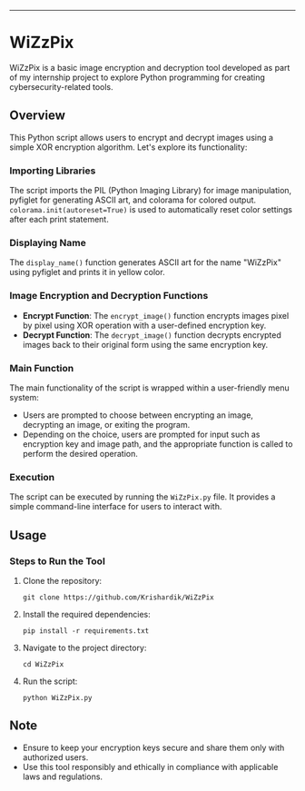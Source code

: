 
---
# WiZzPix

WiZzPix is a basic image encryption and decryption tool developed as part of my internship project to explore Python programming for creating cybersecurity-related tools.

## Overview

This Python script allows users to encrypt and decrypt images using a simple XOR encryption algorithm. Let's explore its functionality:

### Importing Libraries

The script imports the PIL (Python Imaging Library) for image manipulation, pyfiglet for generating ASCII art, and colorama for colored output. `colorama.init(autoreset=True)` is used to automatically reset color settings after each print statement.

### Displaying Name

The `display_name()` function generates ASCII art for the name "WiZzPix" using pyfiglet and prints it in yellow color.

### Image Encryption and Decryption Functions

- **Encrypt Function**: The `encrypt_image()` function encrypts images pixel by pixel using XOR operation with a user-defined encryption key.
- **Decrypt Function**: The `decrypt_image()` function decrypts encrypted images back to their original form using the same encryption key.

### Main Function

The main functionality of the script is wrapped within a user-friendly menu system:
- Users are prompted to choose between encrypting an image, decrypting an image, or exiting the program.
- Depending on the choice, users are prompted for input such as encryption key and image path, and the appropriate function is called to perform the desired operation.

### Execution

The script can be executed by running the `WiZzPix.py` file. It provides a simple command-line interface for users to interact with.

## Usage

### Steps to Run the Tool

1. Clone the repository:
   ```
   git clone https://github.com/Krishardik/WiZzPix
   ```

2. Install the required dependencies:
   ```
   pip install -r requirements.txt
   ```

3. Navigate to the project directory:
   ```
   cd WiZzPix
   ```

4. Run the script:
   ```
   python WiZzPix.py
   ```

## Note

- Ensure to keep your encryption keys secure and share them only with authorized users.
- Use this tool responsibly and ethically in compliance with applicable laws and regulations.
